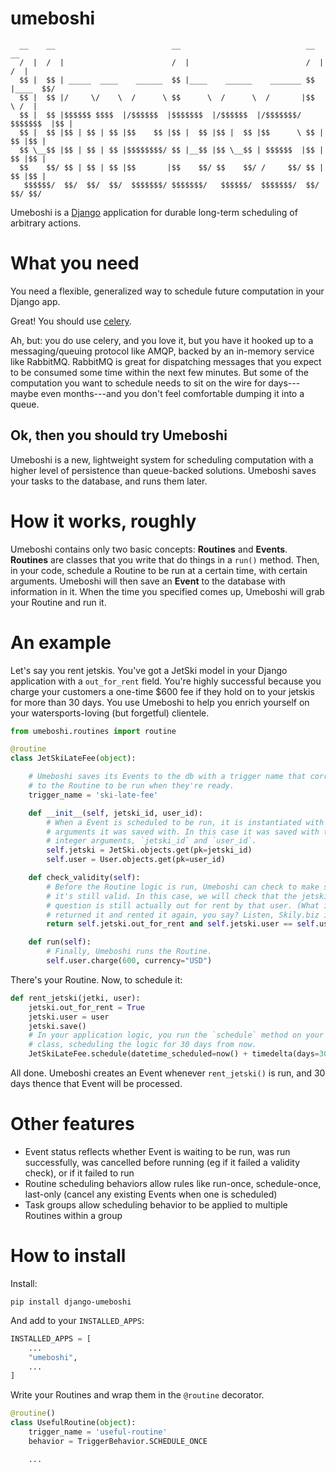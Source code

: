 # umeboshi

```
  __    __                          __                            __        __ 
  /  |  /  |                        /  |                          /  |      /  |
  $$ |  $$ | _____  ____    ______  $$ |____    ______    _______ $$ |____  $$/ 
  $$ |  $$ |/     \/    \  /      \ $$      \  /      \  /       |$$      \ /  |
  $$ |  $$ |$$$$$$ $$$$  |/$$$$$$  |$$$$$$$  |/$$$$$$  |/$$$$$$$/ $$$$$$$  |$$ |
  $$ |  $$ |$$ | $$ | $$ |$$    $$ |$$ |  $$ |$$ |  $$ |$$      \ $$ |  $$ |$$ |
  $$ \__$$ |$$ | $$ | $$ |$$$$$$$$/ $$ |__$$ |$$ \__$$ | $$$$$$  |$$ |  $$ |$$ |
  $$    $$/ $$ | $$ | $$ |$$       |$$    $$/ $$    $$/ /     $$/ $$ |  $$ |$$ |
   $$$$$$/  $$/  $$/  $$/  $$$$$$$/ $$$$$$$/   $$$$$$/  $$$$$$$/  $$/   $$/ $$/ 
```

Umeboshi is a [Django][django] application for durable long-term scheduling of arbitrary actions.

[django]: https://www.djangoproject.com/

# What you need

You need a flexible, generalized way to schedule future computation in your Django app.

Great! You should use [celery][].

Ah, but: you do use celery, and you love it, but you have it hooked up to a messaging/queuing protocol like AMQP, backed by an in-memory service like RabbitMQ. RabbitMQ is great for dispatching messages that you expect to be consumed some time within the next few minutes. But some of the computation you want to schedule needs to sit on the wire for days---maybe even months---and you don't feel comfortable dumping it into a queue.

[celery]: http://www.celeryproject.org/

## Ok, then you should try Umeboshi

Umeboshi is a new, lightweight system for scheduling computation with a higher level of persistence than queue-backed solutions. Umeboshi saves your tasks to the database, and runs them later. 

# How it works, roughly

Umeboshi contains only two basic concepts: **Routines** and **Events**. **Routines** are classes that you write that do things in a `run()` method. Then, in your code, schedule a Routine to be run at a certain time, with certain arguments. Umeboshi will then save an **Event** to the database with information in it. When the time you specified comes up, Umeboshi will grab your Routine and run it.

# An example

Let's say you rent jetskis. You've got a JetSki model in your Django application with a `out_for_rent` field. You're highly successful because you charge your customers a one-time \$600 fee if they hold on to your jetskis for more than 30 days. You use Umeboshi to help you enrich yourself on your watersports-loving (but forgetful) clientele. 

```python
from umeboshi.routines import routine

@routine
class JetSkiLateFee(object):

	# Umeboshi saves its Events to the db with a trigger name that corresponds
	# to the Routine to be run when they're ready.
	trigger_name = 'ski-late-fee'

    def __init__(self, jetski_id, user_id):
        # When a Event is scheduled to be run, it is instantiated with the
        # arguments it was saved with. In this case it was saved with two
        # integer arguments, `jetski_id` and `user_id`.
        self.jetski = JetSki.objects.get(pk=jetski_id)
        self.user = User.objects.get(pk=user_id)

    def check_validity(self):
        # Before the Routine logic is run, Umeboshi can check to make sure that
        # it's still valid. In this case, we will check that the jetski in
        # question is still actually out for rent by that user. (What if they
        # returned it and rented it again, you say? Listen, Skily.biz is an MVP.)
        return self.jetski.out_for_rent and self.jetski.user == self.user

    def run(self):
        # Finally, Umeboshi runs the Routine.  
        self.user.charge(600, currency="USD")
```
There's your Routine. Now, to schedule it:

```python
def rent_jetski(jetki, user):
    jetski.out_for_rent = True
    jetski.user = user
    jetski.save()
    # In your application logic, you run the `schedule` method on your Routine
    # class, scheduling the logic for 30 days from now.
    JetSkiLateFee.schedule(datetime_scheduled=now() + timedelta(days=30), args=[jetski.id, user.id])
```

All done. Umeboshi creates an Event whenever `rent_jetski()` is run, and 30
days thence that Event will be processed.

# Other features

- Event status reflects whether Event is waiting to be run, was run successfully, was cancelled before running (eg if it failed a validity check), or if it failed to run
- Routine scheduling behaviors allow rules like run-once, schedule-once, last-only (cancel any existing Events when one is scheduled)
- Task groups allow scheduling behavior to be applied to multiple Routines within a group

# How to install

Install:

```shell
pip install django-umeboshi
```

And add to your `INSTALLED_APPS`:

```python
INSTALLED_APPS = [
    ...
    "umeboshi",
    ...
]
```

Write your Routines and wrap them in the `@routine` decorator.

```python
@routine()
class UsefulRoutine(object):
    trigger_name = 'useful-routine'
    behavior = TriggerBehavior.SCHEDULE_ONCE

    ...

